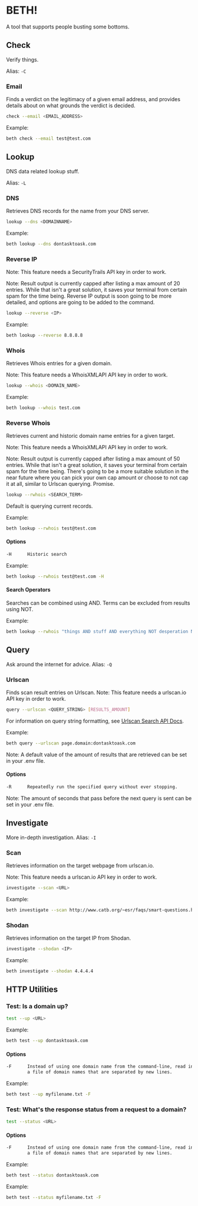 # BETH!
A tool that supports people busting some bottoms.

## Check
Verify things.

Alias: `-C`

### Email
Finds a verdict on the legitimacy of a given email address, and provides details about on what grounds the verdict is decided.

```sh
check --email <EMAIL_ADDRESS>
```

Example:

```sh
beth check --email test@test.com
```

## Lookup
DNS data related lookup stuff.

Alias: `-L`

### DNS
Retrieves DNS records for the name from your DNS server.

```sh
lookup --dns <DOMAINNAME>
```

Example:

```sh
beth lookup --dns dontasktoask.com
```

### Reverse IP
Note: This feature needs a SecurityTrails API key in order to work.

Note: Result output is currently capped after listing a max amount of 20 entries. While that isn't a great solution, it saves your terminal from certain spam for the time being. Reverse IP output is soon going to be more detailed, and options are going to be added to the command.

```sh
lookup --reverse <IP>
```

Example:

```sh
beth lookup --reverse 8.8.8.8
```

### Whois
Retrieves Whois entries for a given domain.

Note: This feature needs a WhoisXMLAPI API key in order to work.

```sh
lookup --whois <DOMAIN_NAME>
```

Example:

```sh
beth lookup --whois test.com
```

### Reverse Whois
Retrieves current and historic domain name entries for a given target.

Note: This feature needs a WhoisXMLAPI API key in order to work.

Note: Result output is currently capped after listing a max amount of 50 entries. While that isn't a great solution, it saves your terminal from certain spam for the time being. There's going to be a more suitable solution in the near future where you can pick your own cap amount or choose to not cap it at all, similar to Urlscan querying. Promise.

```sh
lookup --rwhois <SEARCH_TERM>
```

Default is querying current records.

Example:

```sh
beth lookup --rwhois test@test.com
```

#### Options
```sh
-H      Historic search
```

Example:

```sh
beth lookup --rwhois test@test.com -H
```

#### Search Operators
Searches can be combined using AND.
Terms can be excluded from results using NOT.

Example:
```sh
beth lookup --rwhois "things AND stuff AND everything NOT desperation NOT exhaustion"
```

## Query
Ask around the internet for advice.
Alias: `-Q`

### Urlscan
Finds scan result entries on Urlscan.
Note: This feature needs a urlscan.io API key in order to work.

```sh
query --urlscan <QUERY_STRING> [RESULTS_AMOUNT]
```

For information on query string formatting, see [Urlscan Search API Docs](https://urlscan.io/docs/search/).

Example:

```sh
beth query --urlscan page.domain:dontasktoask.com
```

Note: A default value of the amount of results that are retrieved can be set in your .env file.

#### Options
```sh
-R      Repeatedly run the specified query without ever stopping.
```

Note: The amount of seconds that pass before the next query is sent can be set in your .env file.

## Investigate
More in-depth investigation.
Alias: `-I`

### Scan
Retrieves information on the target webpage from urlscan.io.

Note: This feature needs a urlscan.io API key in order to work.

```sh
investigate --scan <URL>
```

Example:

```sh
beth investigate --scan http://www.catb.org/~esr/faqs/smart-questions.html
```

### Shodan
Retrieves information on the target IP from Shodan.

```sh
investigate --shodan <IP>
```

Example:

```sh
beth investigate --shodan 4.4.4.4
```

## HTTP Utilities
### Test: Is a domain up?

```sh
test --up <URL>
```

Example:

```sh
beth test --up dontasktoask.com
```

#### Options
```sh
-F      Instead of using one domain name from the command-line, read input from
        a file of domain names that are separated by new lines.
```

Example:

```sh
beth test --up myfilename.txt -F
```

### Test: What's the response status from a request to a domain?

```sh
test --status <URL>
```

#### Options
```sh
-F      Instead of using one domain name from the command-line, read input from
        a file of domain names that are separated by new lines.
```

Example:

```sh
beth test --status dontasktoask.com
```

Example:

```sh
beth test --status myfilename.txt -F
```
